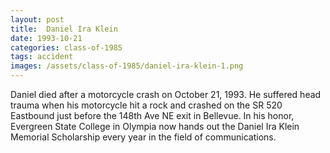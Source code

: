 ```yaml
---
layout: post
title:  Daniel Ira Klein
date: 1993-10-21
categories: class-of-1985
tags: accident
images: /assets/class-of-1985/daniel-ira-klein-1.png
---
```

Daniel died after a motorcycle crash on October 21, 1993. He suffered head trauma when his motorcycle hit a rock and crashed on the SR 520 Eastbound just before the 148th Ave NE exit in Bellevue. In his honor, Evergreen State College in Olympia now hands out the Daniel Ira Klein Memorial Scholarship every year in the field of communications.
